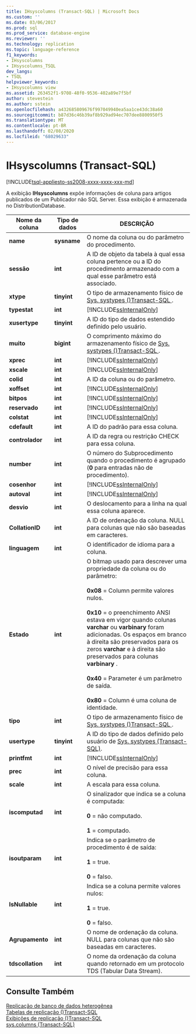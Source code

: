 ```yaml
---
title: IHsyscolumns (Transact-SQL) | Microsoft Docs
ms.custom: ''
ms.date: 03/06/2017
ms.prod: sql
ms.prod_service: database-engine
ms.reviewer: ''
ms.technology: replication
ms.topic: language-reference
f1_keywords:
- IHsyscolumns
- IHsyscolumns_TSQL
dev_langs:
- TSQL
helpviewer_keywords:
- IHsyscolumns view
ms.assetid: 263452f1-9708-48f0-9536-402a89e7f5bf
author: stevestein
ms.author: sstein
ms.openlocfilehash: a432685809676f997049940ea5aa1ce43dc38a60
ms.sourcegitcommit: b87d36c46b39af8b929ad94ec707dee8800950f5
ms.translationtype: MT
ms.contentlocale: pt-BR
ms.lasthandoff: 02/08/2020
ms.locfileid: "68029633"
---
```

# <a name="ihsyscolumns-transact-sql"></a>IHsyscolumns (Transact-SQL)
[!INCLUDE[tsql-appliesto-ss2008-xxxx-xxxx-xxx-md](../../includes/tsql-appliesto-ss2008-xxxx-xxxx-xxx-md.md)]

  A exibição **IHsyscolumns** expõe informações de coluna para artigos publicados de um Publicador não SQL Server. Essa exibição é armazenada no DistributionDatabase.  
  
|Nome da coluna|Tipo de dados|DESCRIÇÃO|  
|-----------------|---------------|-----------------|  
|**name**|**sysname**|O nome da coluna ou do parâmetro do procedimento.|  
|**sessão**|**int**|A ID de objeto da tabela à qual essa coluna pertence ou a ID do procedimento armazenado com a qual esse parâmetro está associado.|  
|**xtype**|**tinyint**|O tipo de armazenamento físico de [Sys. systypes &#40;&#41;Transact-SQL ](../../relational-databases/system-compatibility-views/sys-systypes-transact-sql.md).|  
|**typestat**|**int**|[!INCLUDE[ssInternalOnly](../../includes/ssinternalonly-md.md)]|  
|**xusertype**|**tinyint**|A ID do tipo de dados estendido definido pelo usuário.|  
|**muito**|**bigint**|O comprimento máximo do armazenamento físico de [Sys. systypes &#40;&#41;Transact-SQL ](../../relational-databases/system-compatibility-views/sys-systypes-transact-sql.md).|  
|**xprec**|**int**|[!INCLUDE[ssInternalOnly](../../includes/ssinternalonly-md.md)]|  
|**xscale**|**int**|[!INCLUDE[ssInternalOnly](../../includes/ssinternalonly-md.md)]|  
|**colid**|**int**|A ID da coluna ou do parâmetro.|  
|**xoffset**|**int**|[!INCLUDE[ssInternalOnly](../../includes/ssinternalonly-md.md)]|  
|**bitpos**|**int**|[!INCLUDE[ssInternalOnly](../../includes/ssinternalonly-md.md)]|  
|**reservado**|**int**|[!INCLUDE[ssInternalOnly](../../includes/ssinternalonly-md.md)]|  
|**colstat**|**int**|[!INCLUDE[ssInternalOnly](../../includes/ssinternalonly-md.md)]|  
|**cdefault**|**int**|A ID do padrão para essa coluna.|  
|**controlador**|**int**|A ID da regra ou restrição CHECK para essa coluna.|  
|**number**|**int**|O número do Subprocedimento quando o procedimento é agrupado (**0** para entradas não de procedimento).|  
|**cosenhor**|**int**|[!INCLUDE[ssInternalOnly](../../includes/ssinternalonly-md.md)]|  
|**autoval**|**int**|[!INCLUDE[ssInternalOnly](../../includes/ssinternalonly-md.md)]|  
|**desvio**|**int**|O deslocamento para a linha na qual essa coluna aparece.|  
|**CollationID**|**int**|A ID de ordenação da coluna. NULL para colunas que não são baseadas em caracteres.|  
|**linguagem**|**int**|O identificador de idioma para a coluna.|  
|**Estado**|**int**|O bitmap usado para descrever uma propriedade da coluna ou do parâmetro:<br /><br /> **0x08** = Column permite valores nulos.<br /><br /> **0x10** = o preenchimento ANSI estava em vigor quando colunas **varchar** ou **varbinary** foram adicionadas. Os espaços em branco à direita são preservados para os zeros **varchar** e à direita são preservados para colunas **varbinary** .<br /><br /> **0x40** = Parameter é um parâmetro de saída.<br /><br /> **0x80** = Column é uma coluna de identidade.|  
|**tipo**|**int**|O tipo de armazenamento físico de [Sys. systypes &#40;&#41;Transact-SQL ](../../relational-databases/system-compatibility-views/sys-systypes-transact-sql.md).|  
|**usertype**|**tinyint**|A ID do tipo de dados definido pelo usuário de [Sys. systypes &#40;Transact-SQL&#41;](../../relational-databases/system-compatibility-views/sys-systypes-transact-sql.md).|  
|**printfmt**|**int**|[!INCLUDE[ssInternalOnly](../../includes/ssinternalonly-md.md)]|  
|**prec**|**int**|O nível de precisão para essa coluna.|  
|**scale**|**int**|A escala para essa coluna.|  
|**iscomputad**|**int**|O sinalizador que indica se a coluna é computada:<br /><br /> **0** = não computado.<br /><br /> **1** = computado.|  
|**isoutparam**|**int**|Indica se o parâmetro de procedimento é de saída:<br /><br /> **1** = true.<br /><br /> **0** = falso.|  
|**IsNullable**|**int**|Indica se a coluna permite valores nulos:<br /><br /> **1** = true.<br /><br /> **0** = falso.|  
|**Agrupamento**|**int**|O nome de ordenação da coluna. NULL para colunas que não são baseadas em caracteres.|  
|**tdscollation**|**int**|O nome da ordenação da coluna quando retornado em um protocolo TDS (Tabular Data Stream).|  
  
## <a name="see-also"></a>Consulte Também  
 [Replicação de banco de dados heterogênea](../../relational-databases/replication/non-sql/heterogeneous-database-replication.md)   
 [Tabelas de replicação &#40;&#41;Transact-SQL](../../relational-databases/system-tables/replication-tables-transact-sql.md)   
 [Exibições de replicação &#40;&#41;Transact-SQL](../../relational-databases/system-views/replication-views-transact-sql.md)   
 [sys.columns &#40;Transact-SQL&#41;](../../relational-databases/system-catalog-views/sys-columns-transact-sql.md)  
  
  
